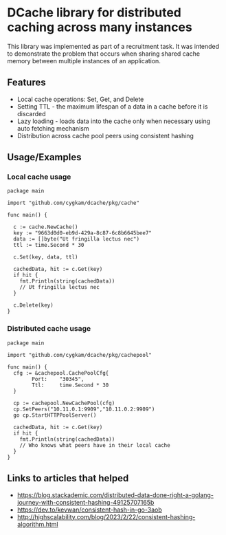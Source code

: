 
# DCache library for distributed caching across many instances

This library was implemented as part of a recruitment task. It was intended to demonstrate the problem that occurs when sharing shared cache memory between multiple instances of an application.

## Features
- Local cache operations: Set, Get, and Delete
- Setting TTL - the maximum lifespan of a data in a cache before it is discarded
- Lazy loading - loads data into the cache only when necessary using auto fetching mechanism
- Distribution across cache pool peers using consistent hashing

## Usage/Examples

### Local cache usage
```golang
package main

import "github.com/cygkam/dcache/pkg/cache"

func main() {

  c := cache.NewCache()
  key := "9663d0d0-eb9d-429a-8c87-6c8b6645bee7"
  data := []byte("Ut fringilla lectus nec")
  ttl := time.Second * 30

  c.Set(key, data, ttl)

  cachedData, hit := c.Get(key)
  if hit {
    fmt.Println(string(cachedData))
    // Ut fringilla lectus nec
  }
  
  c.Delete(key)
}
```
### Distributed cache usage
```golang
package main

import "github.com/cygkam/dcache/pkg/cachepool"

func main() {
  cfg := &cachepool.CachePoolCfg{
		Port:    "30345",
		Ttl:     time.Second * 30
  }

  cp := cachepool.NewCachePool(cfg)
  cp.SetPeers("10.11.0.1:9909","10.11.0.2:9909")
  go cp.StartHTTPPoolServer()

  cachedData, hit := c.Get(key)
  if hit {
    fmt.Println(string(cachedData))
    // Who knows what peers have in their local cache
  }
}
```

## Links to articles that helped
- https://blog.stackademic.com/distributed-data-done-right-a-golang-journey-with-consistent-hashing-49125707165b
- https://dev.to/kevwan/consistent-hash-in-go-3aob
- http://highscalability.com/blog/2023/2/22/consistent-hashing-algorithm.html
